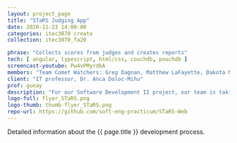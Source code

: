 ```yaml
---
layout: project_page
title: "STaRS Judging App"
date: 2020-11-23 14:00:00
categories: itec3870 create
collection: itec3870_fa20

phrase: "Collects scores from judges and creates reports"
tech: [ angular, typescript, html/css, couchdb, pouchdb ]
screencast-youtube: Pw4vPMyrdbA
members: "Team Comet Watchers: Greg Dagnan, Matthew LaFayette, Dakota Norris, Gabriella Pujada"
client: "IT professor, Dr. Anca Doloc-Mihu"
prof: gunay
description: "For our Software Development II project, our team is taking over the existing STaRS Judging App utilized during the STaRS event showcasing student research in the STEM fields. The goals for this latest release are to provide both administrative and user functionality to the web application and to improve real-time updates between judge submissions. Judges should be able to log in to the web app, be able to view their assigned projects for evaluation, and submit their reviews. With each submission, the data should be uploaded for later review and manipulation by the administrator. The administrator should be able to log in with distinct authorization to view all judges’ evaluations and pull the results for presentation at the conclusion of the STaRS event."
logo-full: flyer_STaRS.png
logo-thumb: thumb-flyer_STaRS.png
repo-url: https://github.com/soft-eng-practicum/STaRS-Web
---
```


Detailed information about the {{ page.title }} development process.

<!-- lightgallery -->
<script src="https://code.jquery.com/jquery-2.2.4.min.js"></script>
<script src="https://cdn.jsdelivr.net/lightgallery/1.3.7/js/lightgallery.min.js"></script>
<script src="https://cdn.jsdelivr.net/g/lg-zoom"></script>

<script type="text/javascript">
    $(document).ready(function() {
    $("body").lightGallery({
    zoom: true,
    selector: 'a#lightgallery',
    selectWithin: 'body'
    });
    });
</script>

[ggc]: http://www.ggc.edu
[gunay-ggc]: http://www.ggc.edu/about-ggc/directory/cengiz-gunay
[doloc-ggc]: http://www.ggc.edu/about-ggc/directory/anca-doloc-mihu
